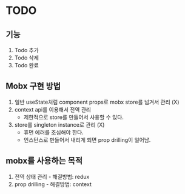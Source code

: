 # TODO

## 기능

1. Todo 추가
2. Todo 삭제
3. Todo 완료


## Mobx 구현 방법
1. 일반 useState처럼 component props로 mobx store를 넘겨서 관리 (X)
2. context api를 이용해서 전역 관리
   - 제한적으로 store를 만들어서 사용할 수 있다.
3. store를 singleton instance로 관리 (X)
   - 휴먼 에러를 조심해야 한다.
   - 인스턴스로 만들어서 내리게 되면 prop drilling이 일어남.


## mobx를 사용하는 목적
1. 전역 상태 관리 - 해결방법: redux
2. prop drilling - 해결방법: context
